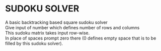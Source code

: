 # SUDOKU SOLVER

A basic backtracking based square sudoku solver <br>
Give input of number which defines number of rows and columns <br>
This sudoku matrix takes input row-wise. <br>
In place of spaces prompt zero there (0 defines empty space that is to be filled by this sudoku solver).